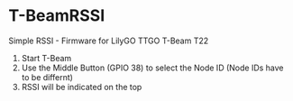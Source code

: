 # T-BeamRSSI

Simple RSSI - Firmware for LilyGO TTGO T-Beam T22

1. Start T-Beam
2. Use the Middle Button (GPIO 38) to select the Node ID (Node IDs have to be differnt)
3. RSSI will be indicated on the top